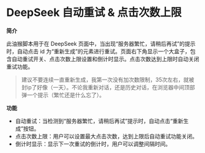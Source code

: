 # DeepSeek 自动重试 & 点击次数上限

**简介**

此油猴脚本用于在 DeepSeek 页面中，当出现“服务器繁忙，请稍后再试”的提示时，自动点击 id 为“重新生成”的元素进行重试。页面右下角显示一个大盒子，包含自动重试开关、点击次数上限设置和倒计时显示。点击次数达到上限时自动关闭重试功能。
> 建议不要连续一直重新生成，我第一次没有加次数限制，35次左右，就被封ip了好像（一天）。不论我重新对话，还是历史对话，在浏览器中间顶部弹一个提示（繁忙还是什么忘了）。

**功能**

- 自动重试：当检测到“服务器繁忙，请稍后再试”提示时，自动点击“重新生成”按钮。
- 点击次数上限：用户可以设置最大点击次数，达到上限后自动重试功能关闭。
- 倒计时显示：显示下一次重试的倒计时，用户可以调整间隔时间。
